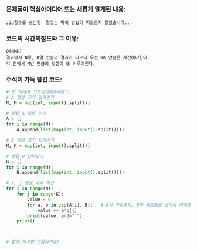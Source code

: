 ### 문제풀이 핵심아이디어 또는 새롭게 알게된 내용: 
    zip함수를 쓰는것  말고는 딱히 방법이 떠오르지 않았습니다...
    
### 코드의 시간복잡도와 그 이유:
    O(NMK)
    결과에서 N행, K열 만큼의 결과가 나오니 우선 NK 만큼은 계산해야한다.
    각 칸에서 M번 만큼의 덧셈이 또 이루어진다.
    
    
### 주석이 가득 담긴 코드:
```python
# 이 아래에 코드입력해주세요!!
# A 행렬 크기 입력받기
N, M = map(int, input().split())

# 행렬 A 입력 받기
A = []
for i in range(N):
    A.append(list(map(int, input().split())))

# B 행렬 크기 입력받기
M, K = map(int, input().split())

# 행렬 B 입력받기
B = []
for i in range(M):
    B.append(list(map(int, input().split())))

# i, j 행을 각각 계산
for i in range(N):
    for j in range(K):
        value = 0
        for a, b in zip(A[i], B):   # A의 가로줄과, B의 세로줄을 곱하여 더해준다.
            value += a*b[j]
        print(value, end=" ")
    print()



# 밑에 지우면 안올라가요!
```